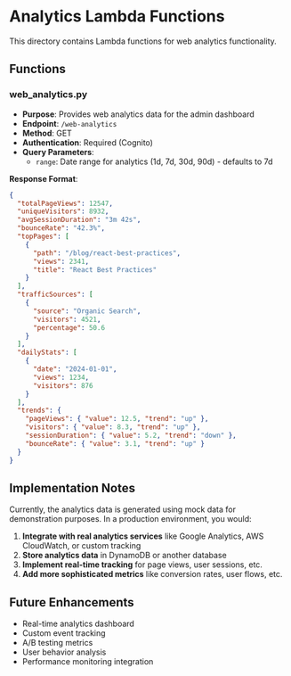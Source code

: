 # Analytics Lambda Functions

This directory contains Lambda functions for web analytics functionality.

## Functions

### web_analytics.py
- **Purpose**: Provides web analytics data for the admin dashboard
- **Endpoint**: `/web-analytics`
- **Method**: GET
- **Authentication**: Required (Cognito)
- **Query Parameters**:
  - `range`: Date range for analytics (1d, 7d, 30d, 90d) - defaults to 7d

**Response Format**:
```json
{
  "totalPageViews": 12547,
  "uniqueVisitors": 8932,
  "avgSessionDuration": "3m 42s",
  "bounceRate": "42.3%",
  "topPages": [
    {
      "path": "/blog/react-best-practices",
      "views": 2341,
      "title": "React Best Practices"
    }
  ],
  "trafficSources": [
    {
      "source": "Organic Search",
      "visitors": 4521,
      "percentage": 50.6
    }
  ],
  "dailyStats": [
    {
      "date": "2024-01-01",
      "views": 1234,
      "visitors": 876
    }
  ],
  "trends": {
    "pageViews": { "value": 12.5, "trend": "up" },
    "visitors": { "value": 8.3, "trend": "up" },
    "sessionDuration": { "value": 5.2, "trend": "down" },
    "bounceRate": { "value": 3.1, "trend": "up" }
  }
}
```

## Implementation Notes

Currently, the analytics data is generated using mock data for demonstration purposes. In a production environment, you would:

1. **Integrate with real analytics services** like Google Analytics, AWS CloudWatch, or custom tracking
2. **Store analytics data** in DynamoDB or another database
3. **Implement real-time tracking** for page views, user sessions, etc.
4. **Add more sophisticated metrics** like conversion rates, user flows, etc.

## Future Enhancements

- Real-time analytics dashboard
- Custom event tracking
- A/B testing metrics
- User behavior analysis
- Performance monitoring integration